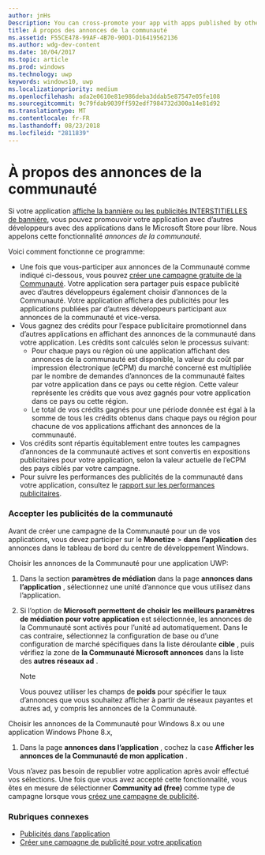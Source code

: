 ```yaml
---
author: jnHs
Description: You can cross-promote your app with apps published by other developers. We call this feature community ads.
title: À propos des annonces de la communauté
ms.assetid: F55CE478-99AF-4B70-90D1-D16419562136
ms.author: wdg-dev-content
ms.date: 10/04/2017
ms.topic: article
ms.prod: windows
ms.technology: uwp
keywords: windows10, uwp
ms.localizationpriority: medium
ms.openlocfilehash: ada2e0610e81e986deba3ddab5e87547e05fe108
ms.sourcegitcommit: 9c79fdab9039ff592edf7984732d300a14e81d92
ms.translationtype: MT
ms.contentlocale: fr-FR
ms.lasthandoff: 08/23/2018
ms.locfileid: "2811839"
---
```

# <a name="about-community-ads"></a>À propos des annonces de la communauté

Si votre application [affiche la bannière ou les publicités INTERSTITIELLES de bannière](../monetize/display-ads-in-your-app.md), vous pouvez promouvoir votre application avec d’autres développeurs avec des applications dans le Microsoft Store pour libre. Nous appelons cette fonctionnalité *annonces de la communauté*.  

Voici comment fonctionne ce programme:

* Une fois que vous-participer aux annonces de la Communauté comme indiqué ci-dessous, vous pouvez [créer une campagne gratuite de la Communauté](create-an-ad-campaign-for-your-app.md). Votre application sera partager puis espace publicité avec d’autres développeurs également choisir d’annonces de la Communauté. Votre application affichera des publicités pour les applications publiées par d’autres développeurs participant aux annonces de la communauté et vice-versa.
* Vous gagnez des crédits pour l’espace publicitaire promotionnel dans d’autres applications en affichant des annonces de la communauté dans votre application. Les crédits sont calculés selon le processus suivant:
  * Pour chaque pays ou région où une application affichant des annonces de la communauté est disponible, la valeur du coût par impression électronique (eCPM) du marché concerné est multipliée par le nombre de demandes d’annonces de la communauté faites par votre application dans ce pays ou cette région. Cette valeur représente les crédits que vous avez gagnés pour votre application dans ce pays ou cette région.
  * Le total de vos crédits gagnés pour une période donnée est égal à la somme de tous les crédits obtenus dans chaque pays ou région pour chacune de vos applications affichant des annonces de la communauté.
* Vos crédits sont répartis équitablement entre toutes les campagnes d’annonces de la communauté actives et sont convertis en expositions publicitaires pour votre application, selon la valeur actuelle de l’eCPM des pays ciblés par votre campagne.
* Pour suivre les performances des publicités de la communauté dans votre application, consultez le [rapport sur les performances publicitaires](advertising-performance-report.md).

### <a name="opt-in-to-community-ads"></a>Accepter les publicités de la communauté

Avant de créer une campagne de la Communauté pour un de vos applications, vous devez participer sur le **Monetize** &gt; **dans l’application** des annonces dans le tableau de bord du centre de développement Windows.

Choisir les annonces de la Communauté pour une application UWP:

1. Dans la section **paramètres de médiation** dans la page **annonces dans l’application** , sélectionnez une unité d’annonce que vous utilisez dans l’application.
2. Si l’option de **Microsoft permettent de choisir les meilleurs paramètres de médiation pour votre application** est sélectionnée, les annonces de la Communauté sont activés pour l’unité ad automatiquement. Dans le cas contraire, sélectionnez la configuration de base ou d’une configuration de marché spécifiques dans la liste déroulante **cible** , puis vérifiez la zone de **la Communauté Microsoft annonces** dans la liste des **autres réseaux ad** .

    > [!NOTE]
    > Vous pouvez utiliser les champs de **poids** pour spécifier le taux d’annonces que vous souhaitez afficher à partir de réseaux payantes et autres ad, y compris les annonces de la Communauté.

Choisir les annonces de la Communauté pour Windows 8.x ou une application Windows Phone 8.x,

1. Dans la page **annonces dans l’application** , cochez la case **Afficher les annonces de la Communauté de mon application** .

Vous n’avez pas besoin de republier votre application après avoir effectué vos sélections. Une fois que vous avez accepté cette fonctionnalité, vous êtes en mesure de sélectionner **Community ad (free)** comme type de campagne lorsque vous [créez une campagne de publicité](create-an-ad-campaign-for-your-app.md).

### <a name="related-topics"></a>Rubriques connexes

* [Publicités dans l’application](in-app-ads.md)
* [Créer une campagne de publicité pour votre application](create-an-ad-campaign-for-your-app.md)
